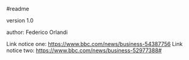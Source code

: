 #readme

version 1.0

author: Federico Orlandi

Link notice one: https://www.bbc.com/news/business-54387756
Link notice two: https://www.bbc.com/news/business-52977388#